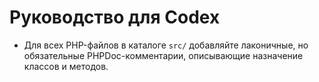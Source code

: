 # Руководство для Codex

- Для всех PHP-файлов в каталоге `src/` добавляйте лаконичные, но обязательные PHPDoc-комментарии, описывающие назначение классов и методов.
